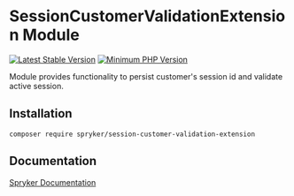 # SessionCustomerValidationExtension Module
[![Latest Stable Version](https://poser.pugx.org/spryker/session-customer-validation-extension/v/stable.svg)](https://packagist.org/packages/spryker/session-customer-validation-extension)
[![Minimum PHP Version](https://img.shields.io/badge/php-%3E%3D%208.2-8892BF.svg)](https://php.net/)

Module provides functionality to persist customer's session id and validate active session.

## Installation

```
composer require spryker/session-customer-validation-extension
```

## Documentation

[Spryker Documentation](https://docs.spryker.com)
